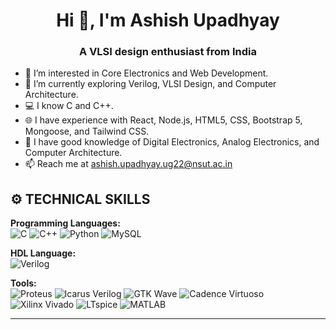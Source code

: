 <h1 align="center">Hi 👋, I'm Ashish Upadhyay</h1>
<h3 align="center">A VLSI design enthusiast from India</h3>

- 👀 I’m interested in Core Electronics and Web Development.
- 🌱 I’m currently exploring Verilog, VLSI Design, and Computer Architecture.
- 💻 I know C and C++.
- 🌐 I have experience with React, Node.js, HTML5, CSS, Bootstrap 5, Mongoose, and Tailwind CSS.
- 🔧 I have good knowledge of Digital Electronics, Analog Electronics, and Computer Architecture.
- 📫 Reach me at [ashish.upadhyay.ug22@nsut.ac.in](mailto:ashish.upadhyay.ug22@nsut.ac.in)

## ⚙️ TECHNICAL SKILLS

**Programming Languages:**  
<img src="https://img.shields.io/badge/C-A8B9CC?style=for-the-badge&logo=c&logoColor=white" alt="C" />
<img src="https://img.shields.io/badge/C++-00599C?style=for-the-badge&logo=cplusplus&logoColor=white" alt="C++" />
<img src="https://img.shields.io/badge/Python-3776AB?style=for-the-badge&logo=python&logoColor=white" alt="Python" />
<img src="https://img.shields.io/badge/MySQL-4479A1?style=for-the-badge&logo=mysql&logoColor=white" alt="MySQL" />

**HDL Language:**  
<img src="https://img.shields.io/badge/Verilog-000000?style=for-the-badge&logo=verilog&logoColor=white" alt="Verilog" />

**Tools:**  
<img src="https://img.shields.io/badge/Proteus-005478?style=for-the-badge&logo=proteus&logoColor=white" alt="Proteus" />
<img src="https://img.shields.io/badge/Icarus%20Verilog-808080?style=for-the-badge&logoColor=white" alt="Icarus Verilog" />
<img src="https://img.shields.io/badge/GTK%20Wave-FF5000?style=for-the-badge&logoColor=white" alt="GTK Wave" />
<img src="https://img.shields.io/badge/Cadence%20Virtuoso-AA0000?style=for-the-badge&logoColor=white" alt="Cadence Virtuoso" />
<img src="https://img.shields.io/badge/Xilinx%20Vivado-E21F26?style=for-the-badge&logo=xilinx&logoColor=white" alt="Xilinx Vivado" />
<img src="https://img.shields.io/badge/LTspice-003B6F?style=for-the-badge&logoColor=white" alt="LTspice" />
<img src="https://img.shields.io/badge/MATLAB-0076A8?style=for-the-badge&logo=mathworks&logoColor=white" alt="MATLAB" />


---


